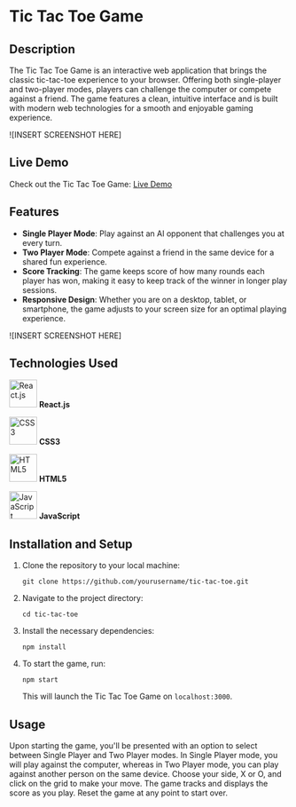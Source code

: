 # Tic Tac Toe Game

## Description

The Tic Tac Toe Game is an interactive web application that brings the classic tic-tac-toe experience to your browser. Offering both single-player and two-player modes, players can challenge the computer or compete against a friend. The game features a clean, intuitive interface and is built with modern web technologies for a smooth and enjoyable gaming experience.

![INSERT SCREENSHOT HERE]

## Live Demo

Check out the Tic Tac Toe Game: [Live Demo](https://yourprojectname.vercel.app)

## Features

- **Single Player Mode**: Play against an AI opponent that challenges you at every turn.
- **Two Player Mode**: Compete against a friend in the same device for a shared fun experience.
- **Score Tracking**: The game keeps score of how many rounds each player has won, making it easy to keep track of the winner in longer play sessions.
- **Responsive Design**: Whether you are on a desktop, tablet, or smartphone, the game adjusts to your screen size for an optimal playing experience.

![INSERT SCREENSHOT HERE]

## Technologies Used

<img src="https://reactjs.org/logo-og.png" width="50" alt="React.js"> **React.js**

<img src="https://upload.wikimedia.org/wikipedia/commons/d/d5/CSS3_logo_and_wordmark.svg" width="50" alt="CSS3"> **CSS3**

<img src="https://upload.wikimedia.org/wikipedia/commons/6/61/HTML5_logo_and_wordmark.svg" width="50" alt="HTML5"> **HTML5**

<img src="https://upload.wikimedia.org/wikipedia/commons/6/6a/JavaScript-logo.png" width="50" alt="JavaScript"> **JavaScript**

## Installation and Setup

1. Clone the repository to your local machine:
    ```
    git clone https://github.com/yourusername/tic-tac-toe.git
    ```
2. Navigate to the project directory:
    ```
    cd tic-tac-toe
    ```
3. Install the necessary dependencies:
    ```
    npm install
    ```
4. To start the game, run:
    ```
    npm start
    ```
    This will launch the Tic Tac Toe Game on `localhost:3000`.

## Usage

Upon starting the game, you'll be presented with an option to select between Single Player and Two Player modes. In Single Player mode, you will play against the computer, whereas in Two Player mode, you can play against another person on the same device. Choose your side, X or O, and click on the grid to make your move. The game tracks and displays the score as you play. Reset the game at any point to start over.
